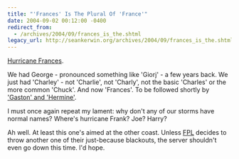 ```yaml
---
title: "'Frances' Is The Plural Of 'France'"
date: 2004-09-02 00:12:00 -0400
redirect_from:
  - /archives/2004/09/frances_is_the.shtml
legacy_url: http://seankerwin.org/archives/2004/09/frances_is_the.shtml
---
```

[Hurricane Frances](http://www.voanews.com/article.cfm?objectID=6AC1BB22-BF63-4A5C-8EDAF30D80824BBC&title=Florida%20Orders%20Nearly%20500%2C000%20Residents%20Evacuated%20Ahead%20of%20Hurricane%20Frances).

We had George - pronounced something like 'Giorj' - a few years back. We just had 'Charley' - not 'Charlie', not 'Charly', not the basic 'Charles' or the more common 'Chuck'. And now 'Frances'. To be followed shortly by ['Gaston' and 'Hermine'](http://www.nhc.noaa.gov/aboutnames.shtml).

I must once again repeat my lament: why don't any of our storms have normal names? Where's hurricane Frank? Joe? Harry?

Ah well. At least this one's aimed at the other coast. Unless [FPL](http://www.fpl.com/) decides to throw another one of their just-because blackouts, the server shouldn't even go down this time. I'd hope.

